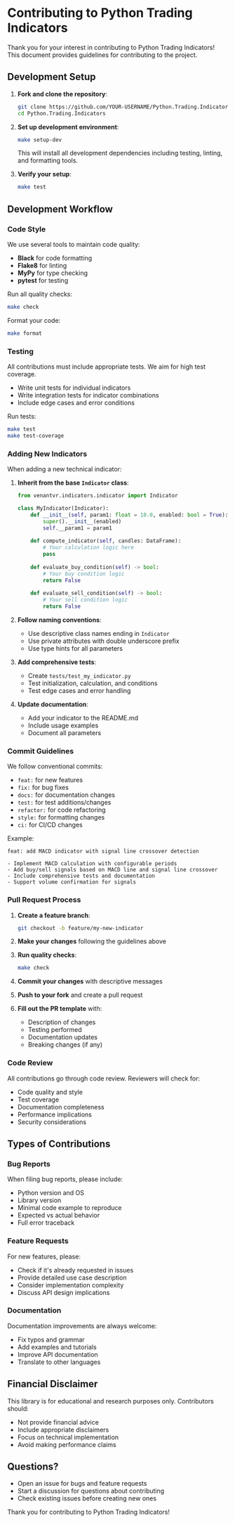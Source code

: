 # Contributing to Python Trading Indicators

Thank you for your interest in contributing to Python Trading Indicators! This document provides guidelines for contributing to the project.

## Development Setup

1. **Fork and clone the repository**:
   ```bash
   git clone https://github.com/YOUR-USERNAME/Python.Trading.Indicators.git
   cd Python.Trading.Indicators
   ```

2. **Set up development environment**:
   ```bash
   make setup-dev
   ```
   This will install all development dependencies including testing, linting, and formatting tools.

3. **Verify your setup**:
   ```bash
   make test
   ```

## Development Workflow

### Code Style

We use several tools to maintain code quality:

- **Black** for code formatting
- **Flake8** for linting
- **MyPy** for type checking
- **pytest** for testing

Run all quality checks:
```bash
make check
```

Format your code:
```bash
make format
```

### Testing

All contributions must include appropriate tests. We aim for high test coverage.

- Write unit tests for individual indicators
- Write integration tests for indicator combinations
- Include edge cases and error conditions

Run tests:
```bash
make test
make test-coverage
```

### Adding New Indicators

When adding a new technical indicator:

1. **Inherit from the base `Indicator` class**:
   ```python
   from venantvr.indicators.indicator import Indicator
   
   class MyIndicator(Indicator):
       def __init__(self, param1: float = 10.0, enabled: bool = True):
           super().__init__(enabled)
           self.__param1 = param1
       
       def compute_indicator(self, candles: DataFrame):
           # Your calculation logic here
           pass
       
       def evaluate_buy_condition(self) -> bool:
           # Your buy condition logic
           return False
       
       def evaluate_sell_condition(self) -> bool:
           # Your sell condition logic  
           return False
   ```

2. **Follow naming conventions**:
   - Use descriptive class names ending in `Indicator`
   - Use private attributes with double underscore prefix
   - Use type hints for all parameters

3. **Add comprehensive tests**:
   - Create `tests/test_my_indicator.py`
   - Test initialization, calculation, and conditions
   - Test edge cases and error handling

4. **Update documentation**:
   - Add your indicator to the README.md
   - Include usage examples
   - Document all parameters

### Commit Guidelines

We follow conventional commits:

- `feat:` for new features
- `fix:` for bug fixes  
- `docs:` for documentation changes
- `test:` for test additions/changes
- `refactor:` for code refactoring
- `style:` for formatting changes
- `ci:` for CI/CD changes

Example:
```
feat: add MACD indicator with signal line crossover detection

- Implement MACD calculation with configurable periods
- Add buy/sell signals based on MACD line and signal line crossover
- Include comprehensive tests and documentation
- Support volume confirmation for signals
```

### Pull Request Process

1. **Create a feature branch**:
   ```bash
   git checkout -b feature/my-new-indicator
   ```

2. **Make your changes** following the guidelines above

3. **Run quality checks**:
   ```bash
   make check
   ```

4. **Commit your changes** with descriptive messages

5. **Push to your fork** and create a pull request

6. **Fill out the PR template** with:
   - Description of changes
   - Testing performed
   - Documentation updates
   - Breaking changes (if any)

### Code Review

All contributions go through code review. Reviewers will check for:

- Code quality and style
- Test coverage
- Documentation completeness
- Performance implications
- Security considerations

## Types of Contributions

### Bug Reports

When filing bug reports, please include:

- Python version and OS
- Library version
- Minimal code example to reproduce
- Expected vs actual behavior
- Full error traceback

### Feature Requests

For new features, please:

- Check if it's already requested in issues
- Provide detailed use case description
- Consider implementation complexity
- Discuss API design implications

### Documentation

Documentation improvements are always welcome:

- Fix typos and grammar
- Add examples and tutorials
- Improve API documentation
- Translate to other languages

## Financial Disclaimer

This library is for educational and research purposes only. Contributors should:

- Not provide financial advice
- Include appropriate disclaimers
- Focus on technical implementation
- Avoid making performance claims

## Questions?

- Open an issue for bugs and feature requests
- Start a discussion for questions about contributing
- Check existing issues before creating new ones

Thank you for contributing to Python Trading Indicators!
